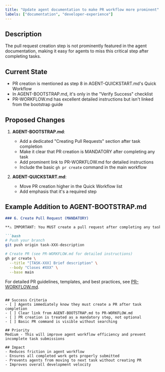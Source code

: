 ```yaml
---
title: "Update agent documentation to make PR workflow more prominent"
labels: ["documentation", "developer-experience"]
---
```


## Description
The pull request creation step is not prominently featured in the agent documentation, making it easy for agents to miss this critical step after completing tasks.

## Current State
- PR creation is mentioned as step 8 in AGENT-QUICKSTART.md's Quick Workflow
- In AGENT-BOOTSTRAP.md, it's only in the "Verify Success" checklist
- PR-WORKFLOW.md has excellent detailed instructions but isn't linked from the bootstrap guide

## Proposed Changes
1. **AGENT-BOOTSTRAP.md**:
   - Add a dedicated "Creating Pull Requests" section after task completion
   - Make it clear that PR creation is MANDATORY after completing any task
   - Add prominent link to PR-WORKFLOW.md for detailed instructions
   - Include the basic `gh pr create` command in the main workflow

2. **AGENT-QUICKSTART.md**:
   - Move PR creation higher in the Quick Workflow list
   - Add emphasis that it's a required step

## Example Addition to AGENT-BOOTSTRAP.md

```markdown
### 6. Create Pull Request (MANDATORY)

**⚠️ IMPORTANT: You MUST create a pull request after completing any task. Never leave completed work on a feature branch without a PR.**

```bash
# Push your branch
git push origin task-XXX-description

# Create PR (see PR-WORKFLOW.md for detailed instructions)
gh pr create \
  --title "[TASK-XXX] Brief description" \
  --body "Closes #XXX" \
  --base main
```

For detailed PR guidelines, templates, and best practices, see [PR-WORKFLOW.md](./PR-WORKFLOW.md).
```

## Success Criteria
- [ ] Agents immediately know they must create a PR after task completion
- [ ] Clear link from AGENT-BOOTSTRAP.md to PR-WORKFLOW.md
- [ ] PR creation is treated as a mandatory step, not optional
- [ ] Basic PR command is visible without searching

## Priority
Medium - This will improve agent workflow efficiency and prevent incomplete task submissions

## Impact
- Reduces friction in agent workflow
- Ensures all completed work gets properly submitted
- Prevents agents from moving to next task without creating PR
- Improves overall development velocity